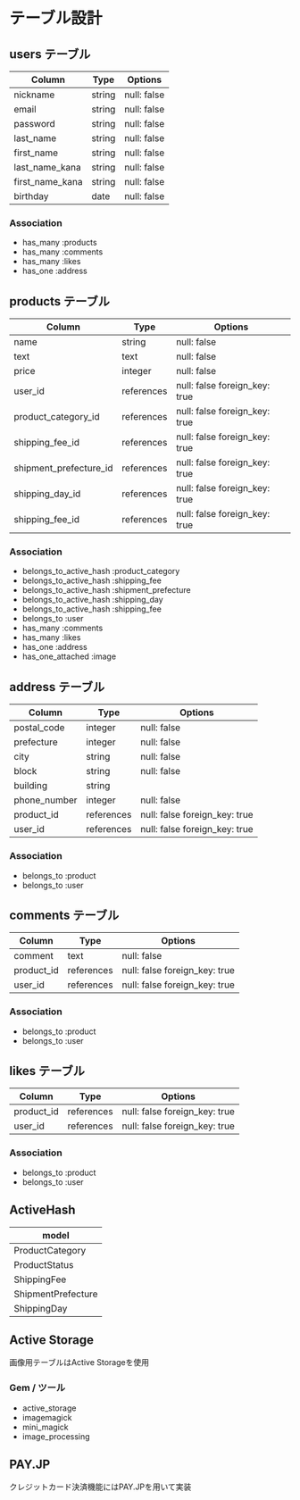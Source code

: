 # テーブル設計

## users テーブル

| Column          | Type   | Options     |
| --------------- | ------ | ----------- |
| nickname        | string | null: false |
| email           | string | null: false |
| password        | string | null: false |
| last_name       | string | null: false |
| first_name      | string | null: false |
| last_name_kana  | string | null: false |
| first_name_kana | string | null: false |
| birthday        | date   | null: false |

### Association

- has_many :products
- has_many :comments
- has_many :likes
- has_one  :address

## products テーブル

| Column                 | Type       | Options                       |
| ---------------------- | ---------- | ----------------------------- |
| name                   | string     | null: false                   |
| text                   | text       | null: false                   |
| price                  | integer    | null: false                   |
| user_id                | references | null: false foreign_key: true |
| product_category_id    | references | null: false foreign_key: true |
| shipping_fee_id        | references | null: false foreign_key: true |
| shipment_prefecture_id | references | null: false foreign_key: true |
| shipping_day_id        | references | null: false foreign_key: true |
| shipping_fee_id        | references | null: false foreign_key: true |

### Association

- belongs_to_active_hash :product_category
- belongs_to_active_hash :shipping_fee
- belongs_to_active_hash :shipment_prefecture
- belongs_to_active_hash :shipping_day
- belongs_to_active_hash :shipping_fee
- belongs_to             :user
- has_many               :comments
- has_many               :likes
- has_one                :address
- has_one_attached       :image


## address テーブル

| Column       | Type       | Options                       |
| ------------ | ---------- | ----------------------------- |
| postal_code  | integer    | null: false                   |
| prefecture   | integer    | null: false                   |
| city         | string     | null: false                   |
| block        | string     | null: false                   |
| building     | string     |                               |
| phone_number | integer    | null: false                   |
| product_id   | references | null: false foreign_key: true |
| user_id      | references | null: false foreign_key: true |

### Association

- belongs_to :product
- belongs_to :user


## comments テーブル

| Column       | Type       | Options                       |
| ------------ | ---------- | ----------------------------- |
| comment      | text       | null: false                   |
| product_id   | references | null: false foreign_key: true |
| user_id      | references | null: false foreign_key: true |

### Association

- belongs_to :product
- belongs_to :user

## likes テーブル

| Column       | Type       | Options                       |
| ------------ | ---------- | ----------------------------- |
| product_id   | references | null: false foreign_key: true |
| user_id      | references | null: false foreign_key: true |

### Association

- belongs_to :product
- belongs_to :user

## ActiveHash 

| model              |
| ------------------ |
| ProductCategory    |
| ProductStatus      |
| ShippingFee        |
| ShipmentPrefecture |
| ShippingDay        |

## Active Storage 
画像用テーブルはActive Storageを使用

### Gem / ツール
- active_storage
- imagemagick
- mini_magick
- image_processing

## PAY.JP
クレジットカード決済機能にはPAY.JPを用いて実装
